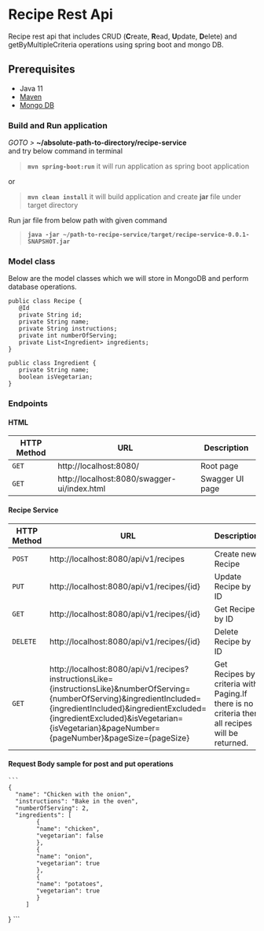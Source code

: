 # Recipe Rest Api

Recipe rest api that includes CRUD (**C**reate, **R**ead, **U**pdate, **D**elete) and getByMultipleCriteria operations using spring boot and mongo DB.


## Prerequisites
- Java 11
- [Maven](https://maven.apache.org/guides/index.html)
- [Mongo DB](https://docs.mongodb.com/guides/)


###  Build and Run application
_GOTO >_ **~/absolute-path-to-directory/recipe-service**  
and try below command in terminal
> **```mvn spring-boot:run```** it will run application as spring boot application

or
> **```mvn clean install```** it will build application and create **jar** file under target directory

Run jar file from below path with given command
> **```java -jar ~/path-to-recipe-service/target/recipe-service-0.0.1-SNAPSHOT.jar```**

### Model class
   Below are the model classes which we will store in MongoDB and perform database operations.  

   ```
   public class Recipe {
      @Id
      private String id;
      private String name;
      private String instructions;
      private int numberOfServing;
      private List<Ingredient> ingredients;
   }

   public class Ingredient {
      private String name;
      boolean isVegetarian;
   }
   ```

### Endpoints

#### HTML

|HTTP Method|URL|Description|
|---|---|---|
|`GET`|http://localhost:8080/ | Root page |
|`GET`|http://localhost:8080/swagger-ui/index.html | Swagger UI page |

#### Recipe Service

|HTTP Method|URL|Description|
|---|---|---|
|`POST`|http://localhost:8080/api/v1/recipes | Create new Recipe |
|`PUT`|http://localhost:8080/api/v1/recipes/{id} | Update Recipe by ID |
|`GET`|http://localhost:8080/api/v1/recipes/{id} | Get Recipe by ID |
|`DELETE`|http://localhost:8080/api/v1/recipes/{id} | Delete Recipe by ID |
|`GET`|http://localhost:8080/api/v1/recipes?instructionsLike={instructionsLike}&numberOfServing={numberOfServing}&ingredientIncluded={ingredientIncluded}&ingredientExcluded={ingredientExcluded}&isVegetarian={isVegetarian}&pageNumber={pageNumber}&pageSize={pageSize} | Get Recipes by criteria with Paging.If there is no criteria then all recipes will be returned.|

#### Request Body sample for post and put operations  
    ```
    {
      "name": "Chicken with the onion",
      "instructions": "Bake in the oven",
      "numberOfServing": 2,
      "ingredients": [
            {
            "name": "chicken",
            "vegetarian": false
            },
            {
            "name": "onion",
            "vegetarian": true
            },
            {
            "name": "potatoes",
            "vegetarian": true
            }
         ]
   }
    ``` 
